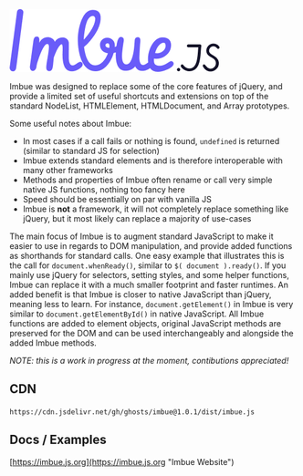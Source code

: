 ![Imbue logo](https://github.com/ghosts/imbue/blob/master/logo.png)

Imbue was designed to replace some of the core features of jQuery, and provide a limited set of useful shortcuts and extensions on top of the standard NodeList, HTMLElement, HTMLDocument, and Array prototypes.

Some useful notes about Imbue:

- In most cases if a call fails or nothing is found, `undefined` is returned (similar to standard JS for selection)
- Imbue extends standard elements and is therefore interoperable with many other frameworks
- Methods and properties of Imbue often rename or call very simple native JS functions, nothing too fancy here
- Speed should be essentially on par with vanilla JS
- Imbue is **not** a framework, it will not completely replace something like jQuery, but it most likely can replace a majority of use-cases

The main focus of Imbue is to augment standard JavaScript to make it easier to use in regards to DOM manipulation, and provide added functions as shorthands for standard calls. One easy example that illustrates this is the call for `document.whenReady()`, similar to `$( document ).ready()`. If you mainly use jQuery for selectors, setting styles, and some helper functions, Imbue can replace it with a much smaller footprint and faster runtimes. An added benefit is that Imbue is closer to native JavaScript than jQuery, meaning less to learn. For instance, `document.getElement()` in Imbue is very similar to `document.getElementById()` in native JavaScript. All Imbue functions are added to element objects, original JavaScript methods are preserved for the DOM and can be used interchangeably and alongside the added Imbue methods.

_NOTE: this is a work in progress at the moment, contibutions appreciated!_

## CDN
` https://cdn.jsdelivr.net/gh/ghosts/imbue@1.0.1/dist/imbue.js `

## Docs / Examples
[https://imbue.js.org](https://imbue.js.org "Imbue Website")
